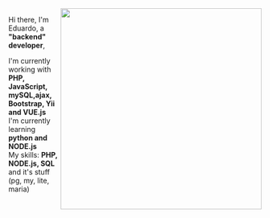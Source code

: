 <img style="min-width:  400px !important;" src="https://www.capthronetechnologies.com/assets/images/web-application-development.png" min-width="400px" max-width="400px" width="400px" align="right">

<div align="left" class="column-text">
	
<p style="min-width: 800px !important;"> 

Hi there, I'm Eduardo, a <strong>"backend" developer</strong>,

I'm currently working with <strong> PHP, JavaScript, mySQL,ajax, Bootstrap, Yii and VUE.js </strong><br> I'm currently learning <strong> python and NODE.js </strong> <br>My skills: <strong> PHP, NODE.js, SQL </strong> and it's stuff (pg, my, lite, maria) <strong>

</p>

